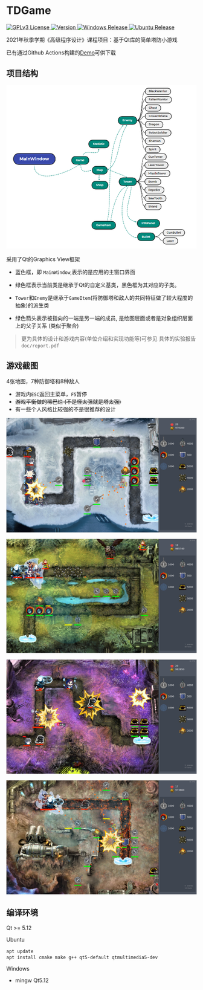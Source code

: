 # TDGame

<p>
<a href="https://opensource.org/licenses/">
<img src="https://img.shields.io/badge/License-GPL%20v3-blue.svg" alt="GPLv3 License">
</a>
<a href="https://t.me/BrokenTom">
<img src="https://badge.fury.io/gh/tterb%2FHyde.svg" alt="Version">
</a>
<a href="https://github.com/Flying-Tom/TDGame/actions/workflows/release-windows.yml">
<img src="https://github.com/Flying-Tom/TDGame/actions/workflows/release-windows.yml/badge.svg" alt="Windows Release">
</a>
<a href="https://github.com/Flying-Tom/TDGame/actions/workflows/release-ubuntu.yml">
<img src="https://github.com/Flying-Tom/TDGame/actions/workflows/release-ubuntu.yml/badge.svg" alt="Ubuntu Release">
</a>
</p>

2021年秋季学期《高级程序设计》课程项目：基于Qt库的简单塔防小游戏

已有通过Github Actions构建的[Demo](https://github.com/Flying-Tom/TDGame/releases)可供下载


## 项目结构

![](doc/figs/MainWindow.png)

采用了Qt的Graphics View框架

- 蓝色框，即 `MainWindow`,表示的是应用的主窗口界面
- 绿色框表示当前类是继承于Qt的自定义基类，黑色框为其对应的子类。
    
- `Tower`和`Enemy`是继承于`GameItem`(将防御塔和敌人的共同特征做了较大程度的抽象)的派生类

- 绿色箭头表示被指向的一端是另一端的成员, 是绘图层面或者是对象组织层面上的父子关系 (类似于聚合)


> 更为具体的设计和游戏内容(单位介绍和实现功能等)可参见 具体的实验报告`doc/report.pdf`

## 游戏截图

4张地图，7种防御塔和8种敌人

- 游戏内`ESC`返回主菜单，`F5`暂停
- <s>游戏平衡做的稀巴烂 (不是怪太强就是塔太强)</s>
- 有一些个人风格比较强的不是很推荐的设计

![](doc/figs/level1.png)

![](doc/figs/level2.png)

![](doc/figs/level3.png)

![](doc/figs/level4.png)


## 编译环境

Qt >= 5.12

Ubuntu
```
apt update
apt install cmake make g++ qt5-default qtmultimedia5-dev
```

Windows

- mingw Qt5.12
